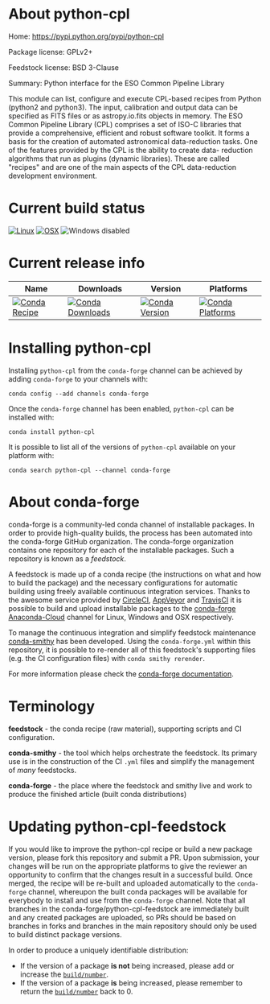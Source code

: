 About python-cpl
================

Home: https://pypi.python.org/pypi/python-cpl

Package license: GPLv2+

Feedstock license: BSD 3-Clause

Summary: Python interface for the ESO Common Pipeline Library

This module can list, configure and execute CPL-based recipes from Python
(python2 and python3).  The input, calibration and output data can be
specified as FITS files or as astropy.io.fits objects in memory. The ESO
Common Pipeline Library (CPL) comprises a set of ISO-C libraries that
provide a comprehensive, efficient and robust software toolkit. It forms a
basis for the creation of automated astronomical data-reduction tasks. One
of the features provided by the CPL is the ability to create data-
reduction algorithms that run as plugins (dynamic libraries). These are
called "recipes" and are one of the main aspects of the CPL data-reduction
development environment.


Current build status
====================

[![Linux](https://img.shields.io/circleci/project/github/conda-forge/python-cpl-feedstock/master.svg?label=Linux)](https://circleci.com/gh/conda-forge/python-cpl-feedstock)
[![OSX](https://img.shields.io/travis/conda-forge/python-cpl-feedstock/master.svg?label=macOS)](https://travis-ci.org/conda-forge/python-cpl-feedstock)
![Windows disabled](https://img.shields.io/badge/Windows-disabled-lightgrey.svg)

Current release info
====================

| Name | Downloads | Version | Platforms |
| --- | --- | --- | --- |
| [![Conda Recipe](https://img.shields.io/badge/recipe-python--cpl-green.svg)](https://anaconda.org/conda-forge/python-cpl) | [![Conda Downloads](https://img.shields.io/conda/dn/conda-forge/python-cpl.svg)](https://anaconda.org/conda-forge/python-cpl) | [![Conda Version](https://img.shields.io/conda/vn/conda-forge/python-cpl.svg)](https://anaconda.org/conda-forge/python-cpl) | [![Conda Platforms](https://img.shields.io/conda/pn/conda-forge/python-cpl.svg)](https://anaconda.org/conda-forge/python-cpl) |

Installing python-cpl
=====================

Installing `python-cpl` from the `conda-forge` channel can be achieved by adding `conda-forge` to your channels with:

```
conda config --add channels conda-forge
```

Once the `conda-forge` channel has been enabled, `python-cpl` can be installed with:

```
conda install python-cpl
```

It is possible to list all of the versions of `python-cpl` available on your platform with:

```
conda search python-cpl --channel conda-forge
```


About conda-forge
=================

conda-forge is a community-led conda channel of installable packages.
In order to provide high-quality builds, the process has been automated into the
conda-forge GitHub organization. The conda-forge organization contains one repository
for each of the installable packages. Such a repository is known as a *feedstock*.

A feedstock is made up of a conda recipe (the instructions on what and how to build
the package) and the necessary configurations for automatic building using freely
available continuous integration services. Thanks to the awesome service provided by
[CircleCI](https://circleci.com/), [AppVeyor](https://www.appveyor.com/)
and [TravisCI](https://travis-ci.org/) it is possible to build and upload installable
packages to the [conda-forge](https://anaconda.org/conda-forge)
[Anaconda-Cloud](https://anaconda.org/) channel for Linux, Windows and OSX respectively.

To manage the continuous integration and simplify feedstock maintenance
[conda-smithy](https://github.com/conda-forge/conda-smithy) has been developed.
Using the ``conda-forge.yml`` within this repository, it is possible to re-render all of
this feedstock's supporting files (e.g. the CI configuration files) with ``conda smithy rerender``.

For more information please check the [conda-forge documentation](https://conda-forge.org/docs/).

Terminology
===========

**feedstock** - the conda recipe (raw material), supporting scripts and CI configuration.

**conda-smithy** - the tool which helps orchestrate the feedstock.
                   Its primary use is in the construction of the CI ``.yml`` files
                   and simplify the management of *many* feedstocks.

**conda-forge** - the place where the feedstock and smithy live and work to
                  produce the finished article (built conda distributions)


Updating python-cpl-feedstock
=============================

If you would like to improve the python-cpl recipe or build a new
package version, please fork this repository and submit a PR. Upon submission,
your changes will be run on the appropriate platforms to give the reviewer an
opportunity to confirm that the changes result in a successful build. Once
merged, the recipe will be re-built and uploaded automatically to the
`conda-forge` channel, whereupon the built conda packages will be available for
everybody to install and use from the `conda-forge` channel.
Note that all branches in the conda-forge/python-cpl-feedstock are
immediately built and any created packages are uploaded, so PRs should be based
on branches in forks and branches in the main repository should only be used to
build distinct package versions.

In order to produce a uniquely identifiable distribution:
 * If the version of a package **is not** being increased, please add or increase
   the [``build/number``](https://conda.io/docs/user-guide/tasks/build-packages/define-metadata.html#build-number-and-string).
 * If the version of a package **is** being increased, please remember to return
   the [``build/number``](https://conda.io/docs/user-guide/tasks/build-packages/define-metadata.html#build-number-and-string)
   back to 0.
